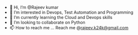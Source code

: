 - 👋 Hi, I’m @Rajeev kumar
- 👀 I’m interested in Devops, Test Automation and Programming
- 🌱 I’m currently learning the Cloud and Devops skills
- 💞️ I’m looking to collaborate on Python
- 📫 How to reach me ... Reach me @rajeev.k24k@gmail.com

<!---
rajeevkumar24/rajeevkumar24 is a ✨ special ✨ repository because its `README.md` (this file) appears on your GitHub profile.
You can click the Preview link to take a look at your changes.
--->
